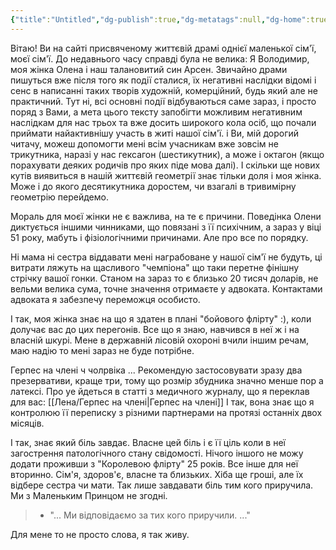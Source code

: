 ```yaml
---
{"title":"Untitled","dg-publish":true,"dg-metatags":null,"dg-home":true,"permalink":"/lena/untitled/","tags":["gardenEntry"],"dgPassFrontmatter":true,"noteIcon":""}
---
```




Вітаю! Ви на сайті присвяченому життєвій драмі однієї маленької сім'ї, моєї сім'ї. До недавнього часу справді була не велика: Я Володимир, моя жінка Олена і наш талановитий син Арсен. Звичайно драми пишуться вже після того як події сталися, їх негативні наслідки відомі і сенс в написанні таких творів художній, комерційний, будь який але не практичний. Тут ні, всі основні події відбуваються саме зараз, і просто поряд з Вами, а мета цього тексту запобігти можливим негативним наслідкам для нас трьох та вже досить широкого кола осіб, що почали приймати найактивнішу участь в житі нашої сім'ї. і Ви, мій дорогий читачу, можеш допомогти мені всім учасникам вже зовсім не трикутника, наразі у нас гексагон (шестикутник), а може і октагон (якщо порахувати деяких родичів про яких піде мова далі). І скільки ще нових кутів виявиться в нашій життєвій геометрії знає тільки доля і моя жінка.  Може і до якого десятикутника доростем, чи взагалі в тривимірну геометрію перейдемо.







Мораль для моєї жінки не є важлива, на те є причини. Поведінка Олени диктується іншими чинниками, що повязані з її психічним, а зараз у віці 51 року, мабуть і фізіологічними причинами. Але про все по порядку.

Ні мама ні сестра віддавати мені награбоване у нашої сім'ї не будуть, ці витрати ляжуть на щасливого "чемпіона" що таки перетне фінішну стрічку вашої гонки. Станом на зараз то є близько 20 тисяч доларів, не вельми велика сума,  точне значення отримаєте у адвоката. Контактами адвоката я забезпечу переможця особисто.

І так, моя жінка знає на що я здатен в плані "бойового флірту" :), коли долучає вас до цих перегонів. Все що я знаю, навчився в неї ж і на власній шкурі. Мене в державній лісовій охороні вчили іншим речам, маю надію то мені зараз не буде потрібне.

Герпес на члені ч чолрвіка ... Рекомендую застосовувати зразу два презервативи, краще три, тому що розмір збудника значно менше пор а латексі. Про уе йдеться в статті з медичного журналу, що я переклав для вас: [[Лена/Герпес на члені\|Герпес на члені]]
І так, вона знає що я контролюю її переписку з різними партнерами на протязі останніх двох місяців.

І так, знає який біль завдає. Власне цей біль і є її ціль коли в неї загострення патологічного стану свідомості. Нічого іншого не можу додати проживши з "Королевою флірту" 25 років. Все інше для неї вторинно. Сім'я, здоров'є, власне та близьких. Хіба ще гроші, але їх відбере сестра чи мати. Так лише завдавати біль тим кого приручила. Ми з Маленьким Принцом не згодні.

> - "... Ми відповідаємо за тих кого приручили. ..." 

Для мене то не просто слова, я так живу.

